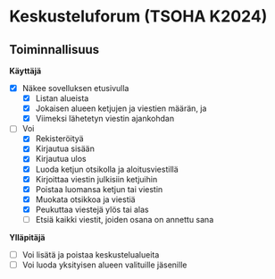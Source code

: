 # Keskusteluforum (TSOHA K2024)


## Toiminnallisuus

**Käyttäjä**
* [x] Näkee sovelluksen etusivulla 
  * [x] Listan alueista
  * [x] Jokaisen alueen ketjujen ja viestien määrän, ja
  * [x] Viimeksi lähetetyn viestin ajankohdan
* [ ] Voi 
  * [x] Rekisteröityä
  * [x] Kirjautua sisään
  * [x] Kirjautua ulos
  * [x] Luoda ketjun otsikolla ja aloitusviestillä
  * [x] Kirjoittaa viestin julkisiin ketjuihin
  * [x] Poistaa luomansa ketjun tai viestin
  * [x] Muokata otsikkoa ja viestiä
  * [x] Peukuttaa viestejä ylös tai alas
  * [ ] Etsiä kaikki viestit, joiden osana on annettu sana

**Ylläpitäjä** 
  * [ ] Voi lisätä ja poistaa keskustelualueita
  * [ ] Voi luoda yksityisen alueen valituille jäsenille
